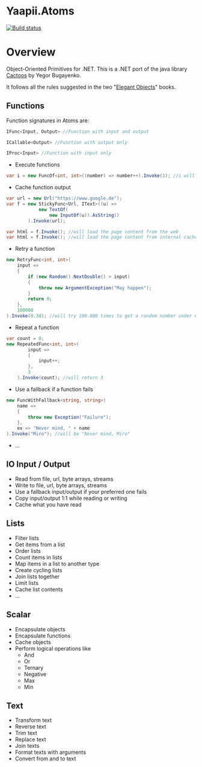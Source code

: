 # Yaapii.Atoms

[![Build status](https://ci.appveyor.com/api/projects/status/5vcpwy657jhc657o/branch/master?svg=true)](https://ci.appveyor.com/project/icarus-consulting/Yaapii.Atoms/branch/master)

# Overview
Object-Oriented Primitives for .NET.
This is a .NET port of the java library [Cactoos](https://github.com/yegor256/cactoos) by Yegor Bugayenko.

It follows all the rules suggested in the two "[Elegant Objects](https://www.amazon.de/Elegant-Objects-Yegor-Bugayenko/dp/1519166915)" books.

## Functions
Function signatures in Atoms are:
```csharp
IFunc<Input, Output> //Function with input and output

ICallable<Output> //Function with output only

IProc<Input> //Function with input only
```
- Execute functions
```csharp
var i = new FuncOf<int, int>((number) => number++).Invoke(1); //i will be 2
```
- Cache function output
```csharp
var url = new Url("https://www.google.de");
var f = new StickyFunc<Url, IText>((u) =>
            new TextOf(
                new InputOf(u)).AsString()
        ).Invoke(url);

var html = f.Invoke(); //will load the page content from the web
var html = f.Invoke(); //will load the page content from internal cache
```
- Retry a function
```csharp
new RetryFunc<int, int>(
    input =>
    {
        if (new Random().NextDouble() > input)
        {
            throw new ArgumentException("May happen");
        }
        return 0;
    },
    100000
).Invoke(0.3d); //will try 100.000 times to get a random number under 0.3
```
- Repeat a function
```csharp
var count = 0;
new RepeatedFunc<int, int>(
        input =>
        {
            input++;
        },
        3
    ).Invoke(count); //will return 3
```
- Use a fallback if a function fails
```csharp
new FuncWithFallback<string, string>(
    name =>
    {
        throw new Exception("Failure");
    },
    ex => "Never mind, " + name
).Invoke("Miro"); //will be "Never mind, Miro"
```
- ...

## IO Input / Output
- Read from file, url, byte arrays, streams
- Write to file, url, byte arrays, streams
- Use a fallback input/output if your preferred one fails
- Copy input/output 1:1 while reading or writing
- Cache what you have read

## Lists
- Filter lists
- Get items from a list
- Order lists
- Count items in lists
- Map items in a list to another type
- Create cycling lists
- Join lists together
- Limit lists
- Cache list contents
- ...

## Scalar
- Encapsulate objects
- Encapsulate functions
- Cache objects
- Perform logical operations like
    - And
    - Or
    - Ternary
    - Negative
    - Max
    - Min

## Text
- Transform text
- Reverse text
- Trim text
- Replace text
- Join texts
- Format texts with arguments
- Convert from and to text